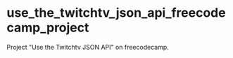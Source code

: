 # use_the_twitchtv_json_api_freecodecamp_project
Project "Use the Twitchtv JSON API" on freecodecamp. 

